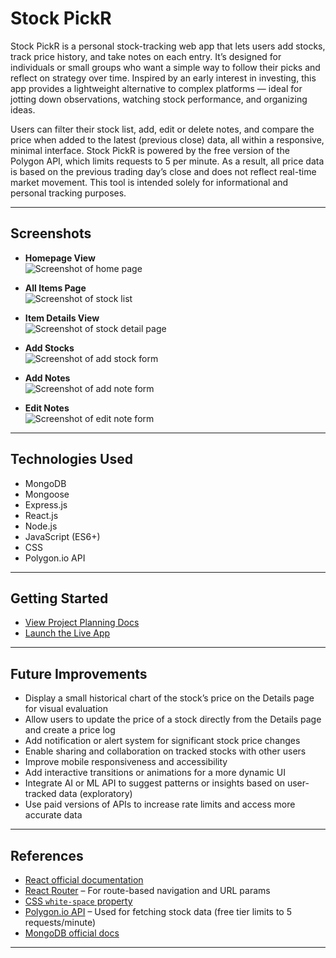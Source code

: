 # Stock PickR

Stock PickR is a personal stock-tracking web app that lets users add stocks, track price history, and take notes on each entry. It’s designed for individuals or small groups who want a simple way to follow their picks and reflect on strategy over time. Inspired by an early interest in investing, this app provides a lightweight alternative to complex platforms — ideal for jotting down observations, watching stock performance, and organizing ideas.

Users can filter their stock list, add, edit or delete notes, and compare the price when added to the latest (previous close) data, all within a responsive, minimal interface. Stock PickR is powered by the free version of the Polygon API, which limits requests to 5 per minute. As a result, all price data is based on the previous trading day’s close and does not reflect real-time market movement. This tool is intended solely for informational and personal tracking purposes.

---

## Screenshots

- **Homepage View**  
  ![Screenshot of home page]()

- **All Items Page**  
  ![Screenshot of stock list ]()

- **Item Details View**  
  ![Screenshot of stock detail page]()

- **Add Stocks**  
  ![Screenshot of add stock form]()

- **Add Notes**  
  ![Screenshot of add note form]()

- **Edit Notes**  
  ![Screenshot of edit note form]()

---

## Technologies Used

- MongoDB
- Mongoose
- Express.js
- React.js
- Node.js
- JavaScript (ES6+)
- CSS
- Polygon.io API

---

## Getting Started

- [View Project Planning Docs](https://trello.com/b/EeIciRkB)
- [Launch the Live App]()

---

## Future Improvements

- Display a small historical chart of the stock’s price on the Details page for visual evaluation
- Allow users to update the price of a stock directly from the Details page and create a price log
- Add notification or alert system for significant stock price changes
- Enable sharing and collaboration on tracked stocks with other users
- Improve mobile responsiveness and accessibility
- Add interactive transitions or animations for a more dynamic UI
- Integrate AI or ML API to suggest patterns or insights based on user-tracked data (exploratory)
- Use paid versions of APIs to increase rate limits and access more accurate data

---

## References

- [React official documentation](https://react.dev/)
- [React Router](https://reactrouter.com/en/main) – For route-based navigation and URL params
- [CSS `white-space` property](https://developer.mozilla.org/en-US/docs/Web/CSS/white-space)
- [Polygon.io API](https://polygon.io/docs) – Used for fetching stock data (free tier limits to 5 requests/minute)
- [MongoDB official docs](https://www.mongodb.com/docs/manual/)

---
